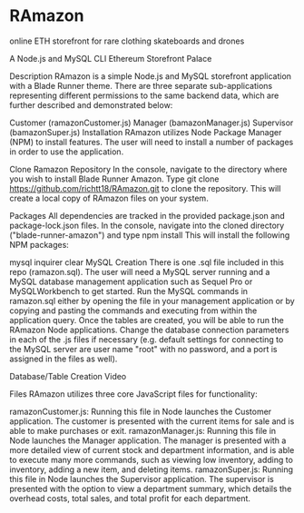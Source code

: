 # RAmazon
online ETH storefront for rare clothing skateboards and drones 

A Node.js and MySQL CLI Ethereum Storefront Palace

Description
RAmazon is a simple Node.js and MySQL storefront application with a Blade Runner theme. There are three separate sub-applications representing different permissions to the same backend data, which are further described and demonstrated below:

Customer (ramazonCustomer.js)
Manager (bamazonManager.js)
Supervisor (bamazonSuper.js)
Installation
 RAmazon utilizes Node Package Manager (NPM) to install features. The user will need to install a number of packages in order to use the application.

Clone Ramazon Repository
In the console, navigate to the directory where you wish to install Blade Runner Amazon. Type git clone https://github.com/richtt18/RAmazon.git to clone the repository. This will create a local copy of RAmazon files on your system.

Packages
All dependencies are tracked in the provided package.json and package-lock.json files. In the console, navigate into the cloned directory ("blade-runner-amazon") and type npm install This will install the following NPM packages:

mysql
inquirer
clear
MySQL Creation
There is one .sql file included in this repo (ramazon.sql). The user will need a MySQL server running and a MySQL database management application such as Sequel Pro or MySQLWorkbench to get started. Run the MySQL commands in ramazon.sql either by opening the file in your management application or by copying and pasting the commands and executing from within the application query. Once the tables are created, you will be able to run the RAmazon Node applications. Change the database connection parameters in each of the .js files if necessary (e.g. default settings for connecting to the MySQL server are user name "root" with no password, and a port is assigned in the files as well).

Database/Table Creation Video

Files
RAmazon utilizes three core JavaScript files for functionality:

ramazonCustomer.js: Running this file in Node launches the Customer application. The customer is presented with the current items for sale and is able to make purchases or exit.
ramazonManager.js: Running this file in Node launches the Manager application. The manager is presented with a more detailed view of current stock and department information, and is able to execute many more commands, such as viewing low inventory, adding to inventory, adding a new item, and deleting items.
ramazonSuper.js: Running this file in Node launches the Supervisor application. The supervisor is presented with the option to view a department summary, which details the overhead costs, total sales, and total profit for each department.
